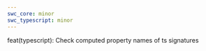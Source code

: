 ```yaml
---
swc_core: minor
swc_typescript: minor
---
```


feat(typescript): Check computed property names of ts signatures
